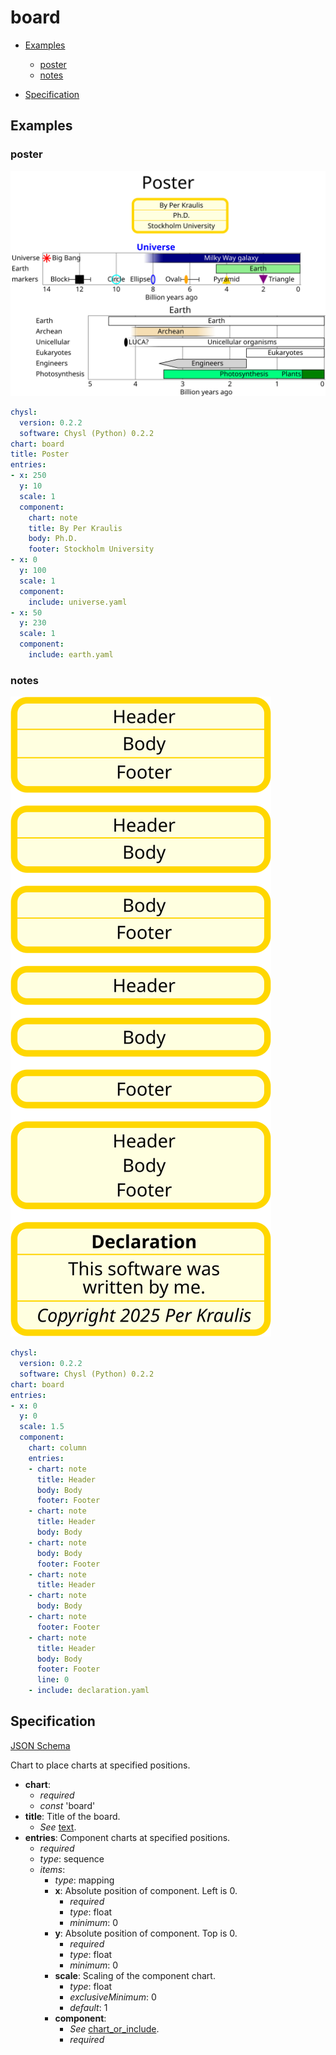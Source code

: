 # board

- [Examples](#examples)
  - [poster](#poster)
  - [notes](#notes)

- [Specification](#specification)

## Examples

### poster

![poster SVG](poster.svg)

```yaml
chysl:
  version: 0.2.2
  software: Chysl (Python) 0.2.2
chart: board
title: Poster
entries:
- x: 250
  y: 10
  scale: 1
  component:
    chart: note
    title: By Per Kraulis
    body: Ph.D.
    footer: Stockholm University
- x: 0
  y: 100
  scale: 1
  component:
    include: universe.yaml
- x: 50
  y: 230
  scale: 1
  component:
    include: earth.yaml
```
### notes

![notes SVG](notes.svg)

```yaml
chysl:
  version: 0.2.2
  software: Chysl (Python) 0.2.2
chart: board
entries:
- x: 0
  y: 0
  scale: 1.5
  component:
    chart: column
    entries:
    - chart: note
      title: Header
      body: Body
      footer: Footer
    - chart: note
      title: Header
      body: Body
    - chart: note
      body: Body
      footer: Footer
    - chart: note
      title: Header
    - chart: note
      body: Body
    - chart: note
      footer: Footer
    - chart: note
      title: Header
      body: Body
      footer: Footer
      line: 0
    - include: declaration.yaml
```
## Specification

[JSON Schema](board.md)

Chart to place charts at specified positions.

- **chart**:
  - *required*
  - *const* 'board'
- **title**: Title of the board.
  - *See* [text](schema_defs.md#text).
- **entries**: Component charts at specified positions.
  - *required*
  - *type*: sequence
  - *items*:
    - *type*: mapping
    - **x**: Absolute position of component. Left is 0.
      - *required*
      - *type*: float
      - *minimum*: 0
    - **y**: Absolute position of component. Top is 0.
      - *required*
      - *type*: float
      - *minimum*: 0
    - **scale**: Scaling of the component chart.
      - *type*: float
      - *exclusiveMinimum*: 0
      - *default*: 1
    - **component**:
      - *See* [chart_or_include](schema_defs.md#chart_or_include).
      - *required*

